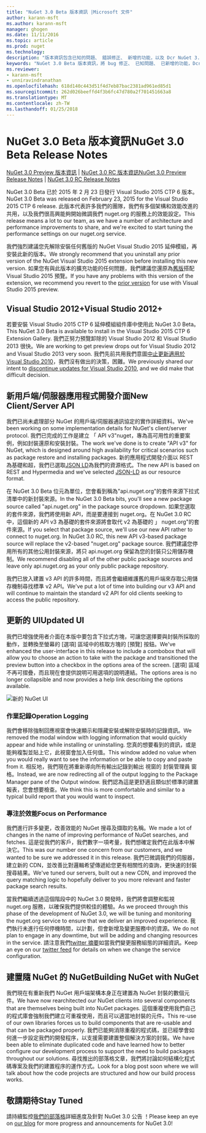 ```yaml
---
title: "NuGet 3.0 Beta 版本資訊 |Microsoft 文件"
author: karann-msft
ms.author: karann-msft
manager: ghogen
ms.date: 11/11/2016
ms.topic: article
ms.prod: nuget
ms.technology: 
description: "版本資訊包含已知的問題、 錯誤修正、 新增的功能，以及 Dcr NuGet 3.0 Beta。"
keywords: "NuGet 3.0 Beta 版本資訊，將 bug 修正、 已知問題、 已新增的功能，Dcr"
ms.reviewer:
- karann-msft
- unniravindranathan
ms.openlocfilehash: 618d140c443d51f4d7eb87bac2381ad961ed85d1
ms.sourcegitcommit: 262d026beeffd4f3b6fc47d780a2f701451663a8
ms.translationtype: MT
ms.contentlocale: zh-TW
ms.lasthandoff: 01/25/2018
---
```

# <a name="nuget-30-beta-release-notes"></a><span data-ttu-id="42133-104">NuGet 3.0 Beta 版本資訊</span><span class="sxs-lookup"><span data-stu-id="42133-104">NuGet 3.0 Beta Release Notes</span></span>

<span data-ttu-id="42133-105">[NuGet 3.0 Preview 版本資訊](../release-notes/nuget-3.0-preview.md) | [NuGet 3.0 RC 版本資訊](../release-notes/nuget-3.0-rc.md)</span><span class="sxs-lookup"><span data-stu-id="42133-105">[NuGet 3.0 Preview Release Notes](../release-notes/nuget-3.0-preview.md) | [NuGet 3.0 RC Release Notes](../release-notes/nuget-3.0-rc.md)</span></span>

<span data-ttu-id="42133-106">NuGet 3.0 Beta 已於 2015 年 2 月 23 日發行 Visual Studio 2015 CTP 6 版本。</span><span class="sxs-lookup"><span data-stu-id="42133-106">NuGet 3.0 Beta was released on February 23, 2015 for the Visual Studio 2015 CTP 6 release.</span></span> <span data-ttu-id="42133-107">此版本代表許多我們的團隊，我們有多個架構和效能改進的共用，以及我們很高興能夠開始微調我們 nuget.org 的服務上的效能設定。</span><span class="sxs-lookup"><span data-stu-id="42133-107">This release means a lot to our team, as we have a number of architecture and performance improvements to share, and we're excited to start tuning the performance settings on our nuget.org service.</span></span>

<span data-ttu-id="42133-108">我們強烈建議您先解除安裝任何舊版的 NuGet Visual Studio 2015 延伸模組，再安裝此新的版本。</span><span class="sxs-lookup"><span data-stu-id="42133-108">We strongly recommend that you uninstall any prior version of the NuGet Visual Studio 2015 extension before installing this new version.</span></span>  <span data-ttu-id="42133-109">如果您有與此版本的擴充功能的任何問題，我們建議您還原為[舊版](http://nuget.codeplex.com/downloads/get/909582)搭配 Visual Studio 2015 預覽。</span><span class="sxs-lookup"><span data-stu-id="42133-109">If you have any problems with this version of the extension, we recommend you revert to the [prior version](http://nuget.codeplex.com/downloads/get/909582) for use with Visual Studio 2015 preview.</span></span>

## <a name="visual-studio-2012"></a><span data-ttu-id="42133-110">Visual Studio 2012+</span><span class="sxs-lookup"><span data-stu-id="42133-110">Visual Studio 2012+</span></span>

<span data-ttu-id="42133-111">若要安裝 Visual Studio 2015 CTP 6 延伸模組組件庫中使用此 NuGet 3.0 Beta。</span><span class="sxs-lookup"><span data-stu-id="42133-111">This NuGet 3.0 Beta is available to install in the Visual Studio 2015 CTP 6 Extension Gallery.</span></span> <span data-ttu-id="42133-112">我們正努力預覽卸除的 Visual Studio 2012 和 Visual Studio 2013 很快。</span><span class="sxs-lookup"><span data-stu-id="42133-112">We are working to get preview drops out for Visual Studio 2012 and Visual Studio 2013 very soon.</span></span> <span data-ttu-id="42133-113">我們先前共用我們意圖[中止更新適用於 Visual Studio 2010](http://blog.nuget.org/20141002/visual-studio-2010.html)，我們沒有做出的決策，困難。</span><span class="sxs-lookup"><span data-stu-id="42133-113">We previously shared our intent to [discontinue updates for Visual Studio 2010](http://blog.nuget.org/20141002/visual-studio-2010.html), and we did make that difficult decision.</span></span>

## <a name="new-clientserver-api"></a><span data-ttu-id="42133-114">新用戶端/伺服器應用程式開發介面</span><span class="sxs-lookup"><span data-stu-id="42133-114">New Client/Server API</span></span>

<span data-ttu-id="42133-115">我們已尚未處理部分 NuGet 的用戶端/伺服器通訊協定的實作詳細資料。</span><span class="sxs-lookup"><span data-stu-id="42133-115">We've been working on some implementation details for NuGet's client/server protocol.</span></span> <span data-ttu-id="42133-116">我們已完成的工作是建立 「 API v3"nuget，專為高可用性的重要案例，例如封裝還原和安裝封裝。</span><span class="sxs-lookup"><span data-stu-id="42133-116">The work we've done is to create "API v3" for NuGet, which is designed around high availability for critical scenarios such as package restore and installing packages.</span></span> <span data-ttu-id="42133-117">新的應用程式開發介面以 REST 為基礎和超，我們已選取[JSON LD](http://json-ld.org)為我們的資源格式。</span><span class="sxs-lookup"><span data-stu-id="42133-117">The new API is based on REST and Hypermedia and we've selected [JSON-LD](http://json-ld.org) as our resource format.</span></span>

<span data-ttu-id="42133-118">在 NuGet 3.0 Beta 位元為單位，您會看到稱為"api.nuget.org"的套件來源下拉式清單中的新封裝來源。</span><span class="sxs-lookup"><span data-stu-id="42133-118">In the NuGet 3.0 Beta bits, you'll see a new package source called "api.nuget.org" in the package source dropdown.</span></span>   <span data-ttu-id="42133-119">如果您選取的套件來源，我們將使用新 API，而是要連接到 nuget.org。在 NuGet 3.0 RC 中，這個新的 API v3 為基礎的套件來源將會取代 v2 為基礎的 」 nuget.org"的套件來源。</span><span class="sxs-lookup"><span data-stu-id="42133-119">If you select that package source, we'll use our new API rather to connect to nuget.org. In NuGet 3.0 RC, this new API v3-based package source will replace the v2-based "nuget.org" package source.</span></span>  <span data-ttu-id="42133-120">我們建議您停用所有的其他公用封裝來源，將只 api.nuget.org 保留為您的封裝只公用儲存機制。</span><span class="sxs-lookup"><span data-stu-id="42133-120">We recommend disabling all of the other public package sources and leave only api.nuget.org as your only public package repository.</span></span>

<span data-ttu-id="42133-121">我們已放入建置 v3 API 的許多時間，而且將會繼續維護舊的用戶端來存取公用儲存機制尋找標準 v2 API。</span><span class="sxs-lookup"><span data-stu-id="42133-121">We've put a lot of time into building our v3 API and will continue to maintain the standard v2 API for old clients seeking to access the public repository.</span></span>

## <a name="updated-ui"></a><span data-ttu-id="42133-122">更新的 UI</span><span class="sxs-lookup"><span data-stu-id="42133-122">Updated UI</span></span>

<span data-ttu-id="42133-123">我們已增強使用者介面在本版中要包含下拉式方塊，可讓您選擇要與封裝所採取的動作，並轉換至螢幕的 [選項] 區域中的核取方塊的 [預覽] 按鈕。</span><span class="sxs-lookup"><span data-stu-id="42133-123">We've enhanced the user-interface in this release to include a combobox that will allow you to choose an action to take with the package and transitioned the preview button into a checkbox in the options area of the screen.</span></span>  <span data-ttu-id="42133-124">[選項] 區域不再可摺疊，而且現在會提供說明可用選項的說明連結。</span><span class="sxs-lookup"><span data-stu-id="42133-124">The options area is no longer collapsible and now provides a help link describing the options available.</span></span>

![新的 NuGet UI](./media/NuGet-3.0-Beta/updated-ui.png)


### <a name="operation-logging"></a><span data-ttu-id="42133-126">作業記錄</span><span class="sxs-lookup"><span data-stu-id="42133-126">Operation Logging</span></span>

<span data-ttu-id="42133-127">我們會移除強制回應視窗會快速顯示和隱藏安裝或解除安裝時的記錄資訊。</span><span class="sxs-lookup"><span data-stu-id="42133-127">We removed the modal window with logging information that would quickly appear and hide while installing or uninstalling.</span></span>  <span data-ttu-id="42133-128">您真的想要看到的資訊，或是能夠複製並貼上它，此視窗會加入任何值。</span><span class="sxs-lookup"><span data-stu-id="42133-128">This window added no value when you would really want to see the information or be able to copy and paste from it.</span></span>  <span data-ttu-id="42133-129">相反地，我們現在將重新導向所有輸出記錄到輸出 視窗的 封裝管理員 窗格。</span><span class="sxs-lookup"><span data-stu-id="42133-129">Instead, we are now redirecting all of the output logging to the Package Manager pane of the Output window.</span></span>  <span data-ttu-id="42133-130">我們認為這是更舒適且類似於標準的建置報表，您會想要檢查。</span><span class="sxs-lookup"><span data-stu-id="42133-130">We think this is more comfortable and similar to a typical build report that you would want to inspect.</span></span>


### <a name="focus-on-performance"></a><span data-ttu-id="42133-131">專注於效能</span><span class="sxs-lookup"><span data-stu-id="42133-131">Focus on Performance</span></span>

<span data-ttu-id="42133-132">我們進行許多變更，改善效能的 NuGet 搜尋及擷取的名稱。</span><span class="sxs-lookup"><span data-stu-id="42133-132">We made a lot of changes in the name of improving performance of NuGet searches, and fetches.</span></span>  <span data-ttu-id="42133-133">這是從我們的客戶，我們數字一項考量，我們想確定我們在此版本中解決它。</span><span class="sxs-lookup"><span data-stu-id="42133-133">This was our number one concern from our customers, and we wanted to be sure we addressed it in this release.</span></span>  <span data-ttu-id="42133-134">我們已微調我們的伺服器，建立新的 CDN，並改善比對邏輯希望傳遞給您更有相關性的查詢，更快速的封裝搜尋結果。</span><span class="sxs-lookup"><span data-stu-id="42133-134">We've tuned our servers, built out a new CDN, and improved the query matching logic to hopefully deliver to you more relevant and faster package search results.</span></span>

<span data-ttu-id="42133-135">當我們繼續透過這個階段中的 NuGet 3.0 開發時，我們將會調整和監視 nuget.org 服務，以確保我們提供較佳的體驗。</span><span class="sxs-lookup"><span data-stu-id="42133-135">As we proceed through this phase of the development of NuGet 3.0, we will be tuning and monitoring the nuget.org service to ensure that we deliver an improved experience.</span></span>  <span data-ttu-id="42133-136">我們執行未進行任何停機時間，以計劃，但會新增及變更服務中的資源。</span><span class="sxs-lookup"><span data-stu-id="42133-136">We do not plan to engage in any downtime, but will be adding and changing resources in the service.</span></span>  <span data-ttu-id="42133-137">請注意我們[twitter 摘要](http://twitter.com/nuget)如當我們變更服務組態的詳細資訊。</span><span class="sxs-lookup"><span data-stu-id="42133-137">Keep an eye on our [twitter feed](http://twitter.com/nuget) for details on when we change the service configuration.</span></span>

## <a name="building-nuget-with-nuget"></a><span data-ttu-id="42133-138">建置隨 NuGet 的 NuGet</span><span class="sxs-lookup"><span data-stu-id="42133-138">Building NuGet with NuGet</span></span>

<span data-ttu-id="42133-139">我們現在有重新我們 NuGet 用戶端架構本身正在建置為 NuGet 封裝的數個元件。</span><span class="sxs-lookup"><span data-stu-id="42133-139">We have now rearchitected our NuGet clients into several components that are themselves being built into NuGet packages.</span></span> <span data-ttu-id="42133-140">這個重複使用我們自己的程式庫會強制我們建立可重複使用，而且可以適當地封裝的元件。</span><span class="sxs-lookup"><span data-stu-id="42133-140">This re-use of our own libraries forces us to build components that are re-usable and that can be packaged properly.</span></span>  <span data-ttu-id="42133-141">我們已能夠消除重複的程式碼，並已經學會如何進一步設定我們的開發程序，以支援需要建置整個解決方案的封裝。</span><span class="sxs-lookup"><span data-stu-id="42133-141">We have been able to eliminate duplicated code and have learned how to better configure our development process to support the need to build packages throughout our solutions.</span></span>  <span data-ttu-id="42133-142">尋找推出的部落格文章，我們將討論如何結構化程式碼專案及我們的建置程序的運作方式。</span><span class="sxs-lookup"><span data-stu-id="42133-142">Look for a blog post soon where we will talk about how the code projects are structured and how our build process works.</span></span>

## <a name="stay-tuned"></a><span data-ttu-id="42133-143">敬請期待</span><span class="sxs-lookup"><span data-stu-id="42133-143">Stay Tuned</span></span>

<span data-ttu-id="42133-144">請持續監控[我們的部落格](http://blog.nuget.org)詳細進度及針對 NuGet 3.0 公告 ！</span><span class="sxs-lookup"><span data-stu-id="42133-144">Please keep an eye on [our blog](http://blog.nuget.org) for more progress and announcements for NuGet 3.0!</span></span>
